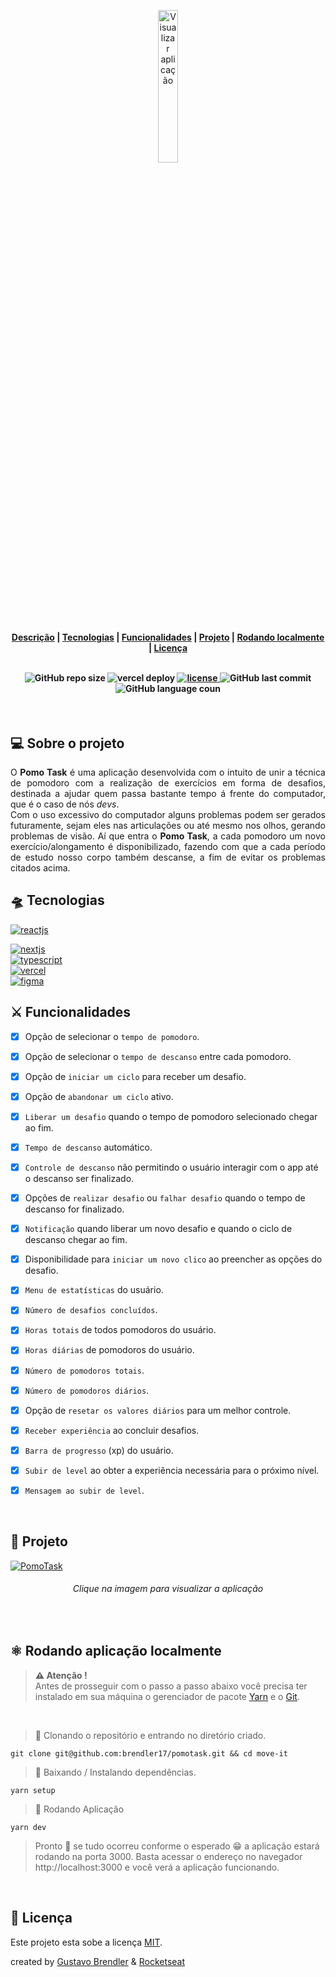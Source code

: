 <p align="center">
  <a href="https://pomotask-hazel.vercel.app">
    <img title="Visualizar aplicação" width="25%" src="https://i.ibb.co/44Mny5D/Pomo-Task-1-removebg-preview.png">
  </a>
</p>

<h4 align="center">
  
[Descrição](#desc)  |  [Tecnologias](#tec) | [Funcionalidades](#func) | [Projeto](#Projeto) | [Rodando localmente](#local) | [Licença](#lic)

<br>

<img alt="GitHub repo size" title="GitHub repo size" src="https://img.shields.io/github/repo-size/Brendler17/pomotask?color=blueviolet&style=flat-square" />
  
<img alt="vercel deploy" src="https://img.shields.io/badge/Vercel%20Deploy-active-blueviolet" />

<a href="https://github.com/Brendler17/pomotask/blob/master/LICENSE">
 <img src="https://img.shields.io/github/license/Brendler17/pomotask?color=blueviolet&style=flat-square" alt="license"/>
</a>

<img alt="GitHub last commit" title="GitHub last commit" src="https://img.shields.io/github/last-commit/Brendler17/pomotask?color=blueviolet&style=flat-square" />

<img alt="GitHub language coun" title="GitHub language coun" src="https://img.shields.io/github/languages/count/Brendler17/pomotask?color=blueviolet&style=flat-square" />

<br>

</h4>

<br>

<h2 id="desc">
💻 Sobre o projeto
</h2>

<p align="justify">
O <b>Pomo Task</b> é uma aplicação desenvolvida com o intuito de unir a técnica de pomodoro com a realização de exercícios em forma de desafios, destinada a ajudar quem passa bastante tempo á frente do computador, que é o caso de nós <i>devs</i>.
<br/>
Com o uso excessivo do computador alguns problemas podem ser gerados futuramente, sejam eles nas articulações ou até mesmo nos olhos, gerando problemas de visão.
Aí que entra o <b>Pomo Task</b>, a cada pomodoro um novo exercício/alongamento é disponibilizado, fazendo com que a cada período de estudo nosso corpo também descanse, a fim de evitar os problemas citados acima.
</p>

<h2 id="tec">
🛸 Tecnologias
</h2>

<a href="https://reactjs.org">
 <img alt="reactjs" title="reactjs" src="https://img.shields.io/static/v1?label=React&message=Javascript%20Library&style=social&logo=React&logoColor=0088CC" />
</a>

<br/>

<p align="left">
<a href="https://nextjs.org">
 <img alt="nextjs" title="nextjs" src="https://img.shields.io/static/v1?label=Next.js&message=Framework%20React&style=social&logo=Next.js&logoColor=black" />
</a>

<br/>

<a href="https://www.typescriptlang.org/download">
 <img alt="typescript" title="typescript" src="https://img.shields.io/static/v1?label=TypeScript&message=Typed%20JavaScript&style=social&logo=typescript&logoColor=27609E" />
</a>

<br/>

<a href="https://vercel.com">
 <img alt="vercel" title="vercel" src="https://img.shields.io/static/v1?label=vercel&message=Deploy&&style=social&logo=Vercel" />
</a>
  
 <br/>

<a href="https://www.figma.com/file/cniET9Xo3ZIwoqJ4PWcovu/Move.it-1.0?node-id=160%3A2761">
 <img alt="figma" title="figma" src="https://img.shields.io/static/v1?label=Figma&message=Project%20Prototyping&style=social&logo=Figma&logoColor=F24E1E" />
</a>

<br>

<h2 id="func">⚔ Funcionalidades</h2>

- [X] Opção de selecionar o `tempo de pomodoro`.
- [X] Opção de selecionar o `tempo de descanso` entre cada pomodoro.
- [x] Opção de `iniciar um ciclo` para receber um desafio.
- [x] Opção de `abandonar um ciclo` ativo.
- [x] `Liberar um desafio` quando  o tempo de pomodoro selecionado chegar ao fim.
- [x] `Tempo de descanso` automático.
- [x] `Controle de descanso` não permitindo o usuário interagir com o app até o descanso ser finalizado.
- [x] Opções de `realizar desafio` ou `falhar desafio` quando o tempo de descanso for finalizado.
- [x] `Notificação` quando liberar um novo desafio e quando o ciclo de descanso chegar ao fim.
- [x] Disponibilidade para `iniciar um novo clico` ao preencher as opções do desafio.
- [x] `Menu de estatísticas` do usuário.
- [x] `Número de desafios concluídos`.
- [x] `Horas totais` de todos pomodoros do usuário.
- [x] `Horas diárias` de pomodoros do usuário.
- [x] `Número de pomodoros totais`.
- [x] `Número de pomodoros diários`.
- [x] Opção de `resetar os valores diários` para um melhor controle.
- [x] `Receber experiência` ao concluir desafios.
- [x] `Barra de progresso` (xp) do usuário.
- [x] `Subir de level` ao obter a experiência necessária para o próximo nível.
- [x] `Mensagem ao subir de level`.


<br>

<h2 id="Projeto">
👔 Projeto
</h2>

<a href="https://pomotask-hazel.vercel.app">
<img title="PomoTask" src="https://i.ibb.co/wyxvYVD/Design-sem-nome-1.jpg">
</a>
<span align="center"><h6>Clique na imagem para visualizar a aplicação</h6></span>

<br>

<h2 id="local">
⚛ Rodando aplicação localmente
</h2>

> **⚠ Atenção !** <br> Antes de prosseguir com o passo a passo abaixo você precisa ter instalado em sua máquina o gerenciador de pacote [Yarn](https://classic.yarnpkg.com/en/docs/install) e o [Git](https://git-scm.com).

<br>

> 📝 Clonando o repositório e entrando no diretório criado.

```shell
git clone git@github.com:brendler17/pomotask.git && cd move-it
```

> 📝 Baixando / Instalando dependências.

```shell
yarn setup
```

> 📝 Rodando Aplicação

```shell
yarn dev
```

> Pronto 🎉 se tudo ocorreu conforme o esperado 😁 a aplicação estará
> rodando na porta 3000. Basta acessar o endereço no navegador
> http://localhost:3000 e você verá a aplicação funcionando.

<br>

<h2 id="lic">
📃 Licença
</h2>

Este projeto esta sobe a licença [MIT](./LICENSE).

created by [Gustavo Brendler](https://github.com/Brendler17) & [Rocketseat](https://github.com/Rocketseat)
